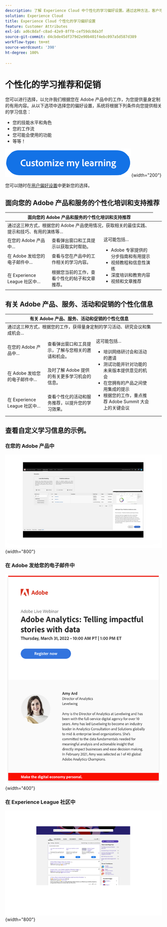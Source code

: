 ```yaml
---
description: 了解 Experience Cloud 中个性化的学习偏好设置。通过这种方法，客户可以通过电子邮件、在其 Adobe Experience Cloud 产品中以及在 Adobe Experience League 社区中，基于其使用数据来接收个性化的帮助和促销。
solution: Experience Cloud
title: Experience Cloud 个性化的学习偏好设置
feature: Customer Attributes
exl-id: ad6c8daf-c8ad-42e9-8ff0-cef59dc0da3f
source-git-commit: d4cbde45df379d2e90b401f4ebc097a5d587d389
workflow-type: tm+mt
source-wordcount: '398'
ht-degree: 100%

---
```


# 个性化的学习推荐和促销

您可以进行选择，以允许我们根据您在 Adobe 产品中的工作，为您提供量身定制的有用内容。从以下选项中选择您的偏好设置，系统将根据下列条件向您提供相关的学习信息：

* 您的技能水平和角色
* 您的工作流
* 您可能会使用的功能
* 等等！

[![](assets/personalized-learning-customized-learning-button.png)](https://experience.adobe.com/?shell_forceuserconsent=true#/home){width="200"}


您可以随时在[用户偏好设置](https://experience.adobe.com/preferences/)中更新您的选择。


## 面向您的 Adobe 产品和服务的个性化培训和支持推荐

<table>
<thead>
  <tr>
    <th colspan="3">面向您的 Adobe 产品和服务的个性化培训和支持推荐</th>
  </tr>
</thead>
<tbody>
  <tr>
    <td colspan="3">通过这三种方式，根据您的 Adobe 产品使用情况，获取相关的最佳实践、提示和技巧、有用的演练等...</td>
    <td></td>
    <td></td>
  </tr>
  <tr>
    <td>在您的 Adobe 产品中...<br></td>
    <td>查看弹出窗口和工具提示以获取实时帮助。</td>
    <td rowspan="3">这可能包括... <ul><li>Adobe 专家提供的分步指南和有用提示</li> 
    <li>视频教程和信息性演练</li> 
    <li>深度培训和教育内容</li> 
    <li>视频和文章推荐</li>
    </ul></td>
  </tr>
  <tr>
    <td>在 Adobe 发给您的电子邮件中...</td>
    <td>查看与您在产品中的工作相关的学习内容。</td>
  </tr>
  <tr>
    <td>在 Experience League 社区中...</td>
    <td>根据您当前的工作，查看个性化的帖子和文章推荐。</td>
  </tr>
</tbody>
</table>


## 有关 Adobe 产品、服务、活动和促销的个性化信息

<table>
<thead>
  <tr>
    <th colspan="3">有关 Adobe 产品、服务、活动和促销的个性化信息</th>
  </tr>
</thead>
<tbody>
  <tr>
    <td colspan="3">通过这三种方式，根据您的工作，获得量身定制的学习活动、研究会议和集成机会...</td>
    <td></td>
    <td></td>
  </tr>
  <tr>
    <td>在您的 Adobe 产品中...<br></td>
    <td>查看弹出窗口和工具提示，了解与您相关的邀请和机会。</td>
    <td rowspan="3">这可能包括... <ul>
    <li>培训网络研讨会和活动的邀请</li> 
    <li>测试功能并针对功能的未来版本提供意见的机会</li>
    <li>在您拥有的产品之间使用集成的提示</li> 
    <li>根据您的工作，重点推荐 Adobe Summit 大会上的关键会议</li>
    </ul></td>
  </tr>
  <tr>
    <td>在 Adobe 发给您的电子邮件中...</td>
    <td>及时了解 Adobe 提供的有关更多学习机会的信息。</td>
  </tr>
  <tr>
    <td>在 Experience League 社区中...</td>
    <td>查看个性化的活动和服务推荐，以提升您的学习效果。</td>
  </tr>
</tbody>
</table>


## 查看自定义学习信息的示例。


### 在您的 Adobe 产品中

![](assets/personalized-learning-in-product.gif){width="800"}

### 在 Adobe 发给您的电子邮件中

![](assets/personalized-learning-email.png){width="400"}

### 在 Experience League 社区中

![](assets/personalized-learning-communities.png){width="800"}
